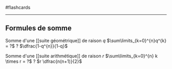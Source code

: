 #flashcards 

----


## Formules de somme

Somme d'une [[suite géométrique]] de raison $q$
$\sum\limits_{k=0}^{n}q^{k} = ?$
?
$\dfrac{1-q^{n}}{1-q}$
<!--SR:!2022-10-20,26,250-->

Somme d'une [[suite arithmétique]] de raison $r$
$\sum\limits_{k=0}^{n} k \times r = ?$
?
$r \dfrac{n(n+1)}{2}$
<!--SR:!2022-10-14,25,270-->


